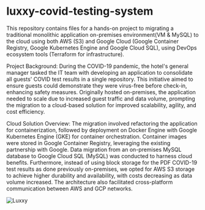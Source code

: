 # luxxy-covid-testing-system
This repository contains files for a hands-on project to migrating a traditional monolithic application on-premises environment(VM &amp; MySQL) to the cloud using both AWS (S3) and Google Cloud (Google Container Registry, Google Kubernetes Engine and Google Cloud SQL), using DevOps ecosystem tools (Terraform for infrastructure).

Project Background:
During the COVID-19 pandemic, the hotel's general manager tasked the IT team with developing an application to consolidate all guests' COVID test results in a single repository. This initiative aimed to ensure guests could demonstrate they were virus-free before check-in, enhancing safety measures. Originally hosted on-premises, the application needed to scale due to increased guest traffic and data volume, prompting the migration to a cloud-based solution for improved scalability, agility, and cost efficiency.

Cloud Solution Overview:
The migration involved refactoring the application for containerization, followed by deployment on Docker Engine with Google Kubernetes Engine (GKE) for container orchestration. Container images were stored in Google Container Registry, leveraging the existing partnership with Google. Data migration from an on-premises MySQL database to Google Cloud SQL (MySQL) was conducted to harness cloud benefits. Furthermore, instead of using block storage for the PDF COVID-19 test results as done previously on-premises, we opted for AWS S3 storage to achieve higher durability and availability, with costs decreasing as data volume increased. The architecture also facilitated cross-platform communication between AWS and GCP networks.

![Luxxy](https://github.com/lolawin3/luxxy-covid-testing-system/assets/29721608/4d09faea-81f9-4b98-94a0-bba41dce29f9)
